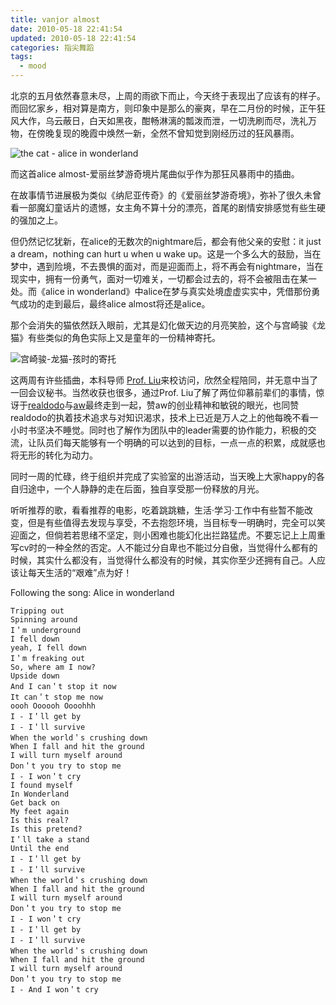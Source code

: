 ```yaml
---
title: vanjor almost
date: 2010-05-18 22:41:54
updated: 2010-05-18 22:41:54
categories: 指尖舞蹈
tags:
  - mood
---
```


北京的五月依然春意未尽，上周的雨欲下而止，今天终于表现出了应该有的样子。而回忆家乡，相对算是南方，则印象中是那么的豪爽，早在二月份的时候，正午狂风大作，乌云蔽日，白天如黑夜，酣畅淋漓的瓢泼而泄，一切洗刷而尽，洗礼万物，在傍晚复现的晚霞中焕然一新，全然不曾知觉到刚经历过的狂风暴雨。

![the cat - alice in wonderland](https://ws1.sinaimg.cn/large/006tNbRwly1fynkus6j1pj30g5089jre.jpg)

<!-- more -->

而这首alice almost-爱丽丝梦游奇境片尾曲似乎作为那狂风暴雨中的插曲。

在故事情节进展极为类似《纳尼亚传奇》的《爱丽丝梦游奇境》，弥补了很久未曾看一部魔幻童话片的遗憾，女主角不算十分的漂亮，首尾的剧情安排感觉有些生硬的强加之上。

但仍然记忆犹新，在alice的无数次的nightmare后，都会有他父亲的安慰：it just a dream，nothing can hurt u when u wake up。这是一个多么大的鼓励，当在梦中，遇到险境，不去畏惧的面对，而是迎面而上，将不再会有nightmare，当在现实中，拥有一份勇气，面对一切难关，一切都会过去的，将不会被阻击在某一处。而《alice in wonderland》中alice在梦与真实处境虚虚实实中，凭借那份勇气成功的走到最后，最终alice almost将还是alice。

那个会消失的猫依然跃入眼前，尤其是幻化做天边的月亮笑脸，这个与宫崎骏《龙猫》有些类似的角色实际上又是童年的一份精神寄托。

![宫崎骏-龙猫-孩时的寄托](https://ws1.sinaimg.cn/large/006tNbRwly1fynkvh8iu8j30m80g3jsy.jpg)

这两周有许些插曲，本科导师 [Prof. Liu](http://www.dian.org.cn)来校访问，欣然全程陪同，并无意中当了一回会议秘书。当然收获也很多，通过Prof. Liu了解了两位仰慕前辈们的事情，惊讶于[realdodo](http://www.realdodo.com/)与[aw](http://www.awflasher.com)最终走到一起，赞aw的创业精神和敏锐的眼光，也同赞realdodo的执着技术追求与对知识渴求，技术上已近是万人之上的他每晚不看一小时书坚决不睡觉。同时也了解作为团队中的leader需要的协作能力，积极的交流，让队员们每天能够有一个明确的可以达到的目标，一点一点的积累，成就感也将无形的转化为动力。

同时一周的忙碌，终于组织并完成了实验室的出游活动，当天晚上大家happy的各自归途中，一个人静静的走在后面，独自享受那一份释放的月光。

听听推荐的歌，看看推荐的电影，吃着跳跳糖，生活·学习·工作中有些暂不能改变，但是有些值得去发现与享受，不去抱怨环境，当目标专一明确时，完全可以笑迎面之，但倘若若思绪不坚定，则小困难也能幻化出拦路猛虎。不要忘记上上周重写cv时的一种全然的否定。人不能过分自卑也不能过分自傲，当觉得什么都有的时候，其实什么都没有，当觉得什么都没有的时候，其实你至少还拥有自己。人应该让每天生活的“艰难”点为好！

Following the song: Alice in wonderland

    Tripping out
    Spinning around
    I＇m underground
    I fell down
    yeah, I fell down
    I＇m freaking out
    So, where am I now?
    Upside down
    And I can＇t stop it now
    It can＇t stop me now
    oooh Oooooh Oooohhh
    I - I＇ll get by
    I - I＇ll survive
    When the world＇s crushing down
    When I fall and hit the ground
    I will turn myself around
    Don＇t you try to stop me
    I - I won＇t cry
    I found myself
    In Wonderland
    Get back on
    My feet again
    Is this real?
    Is this pretend?
    I＇ll take a stand
    Until the end
    I - I＇ll get by
    I - I＇ll survive
    When the world＇s crushing down
    When I fall and hit the ground
    I will turn myself around
    Don＇t you try to stop me
    I - I won＇t cry
    I - I＇ll get by
    I - I＇ll survive
    When the world＇s crushing down
    When I fall and hit the ground
    I will turn myself around
    Don＇t you try to stop me
    I - And I won＇t cry